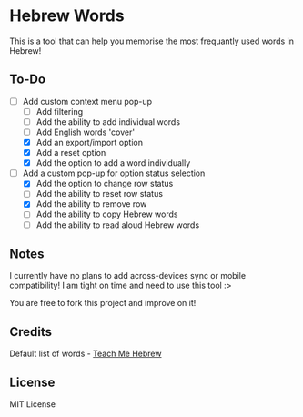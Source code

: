 # Hebrew Words

This is a tool that can help you memorise the most frequantly used words in Hebrew!

## To-Do

- [ ] Add custom context menu pop-up
    - [ ] Add filtering
    - [ ] Add the ability to add individual words
    - [ ] Add English words 'cover'
    - [x] Add an export/import option
    - [x] Add a reset option
    - [x] Add the option to add a word individually
- [ ] Add a custom pop-up for option status selection
    - [x] Add the option to change row status
    - [ ] Add the ability to reset row status
    - [x] Add the ability to remove row
    - [ ] Add the ability to copy Hebrew words
    - [ ] Add the ability to read aloud Hebrew words

## Notes

I currently have no plans to add across-devices sync or mobile compatibility! I am tight on time and need to use this tool :>

You are free to fork this project and improve on it!

## Credits

Default list of words - [Teach Me Hebrew](https://www.teachmehebrew.com/hebrew-frequency-list.html)

## License

MIT License
